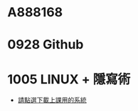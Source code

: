 # A888168

# 0928 Github

# 1005 LINUX + 隱寫術
- [請點選下載上課用的系統](https://drive.google.com/file/d/1m620Z7KAOSUOLdFH92FYLE2NINb-vJsn/view?usp=sharing)
